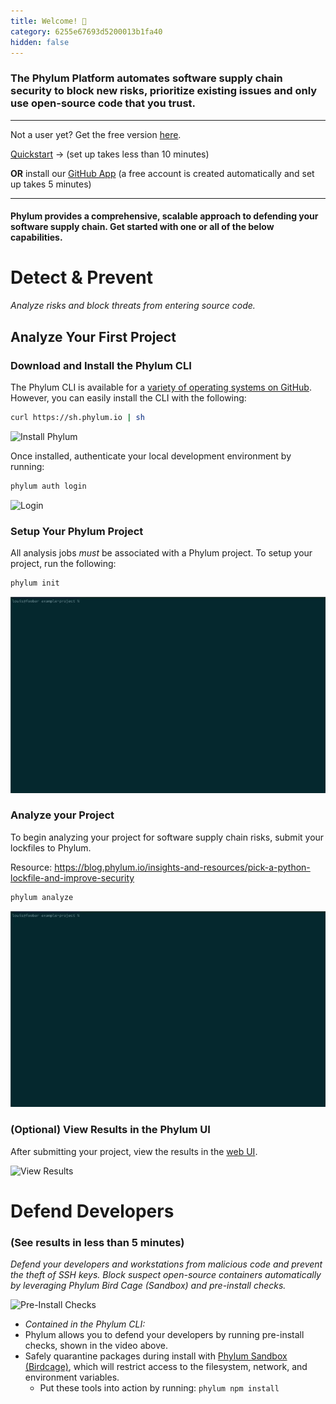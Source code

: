 ```yaml
---
title: Welcome! 👋
category: 6255e67693d5200013b1fa40
hidden: false
---
```


### The Phylum Platform automates software supply chain security to block new risks, prioritize existing issues and only use open-source code that you trust.
---

Not a user yet? Get the free version [here](https://app.phylum.io/register).

[Quickstart](https://docs.phylum.io/docs/quickstart) -> (set up takes less than 10 minutes)

**OR** install our [GitHub App](https://github.com/marketplace/phylum-io) (a
free account is created automatically and set up takes 5 minutes)

---

#### Phylum provides a comprehensive, scalable approach to defending your software supply chain. Get started with one or all of the below capabilities.

# Detect & Prevent

_Analyze risks and block threats from entering source code._

## Analyze Your First Project

### Download and Install the Phylum CLI

The Phylum CLI is available for a [variety of operating systems on
GitHub](https://github.com/phylum-dev/cli/releases/latest). However, you can
easily install the CLI with the following:

```sh
curl https://sh.phylum.io | sh
```

![Install Phylum](https://raw.githubusercontent.com/phylum-dev/documentation/main/assets/install-cli.webp)

Once installed, authenticate your local development environment by running:

```sh
phylum auth login
```

![Login](https://raw.githubusercontent.com/phylum-dev/documentation/main/assets/cli-login.webp)

### Setup Your Phylum Project

All analysis jobs *_must_* be associated with a Phylum project. To setup your
project, run the following:

```sh
phylum init
```

![Create Project](https://raw.githubusercontent.com/phylum-dev/documentation/main/assets/phylum-init.webp)

### Analyze your Project

To begin analyzing your project for software supply chain risks, submit your
lockfiles to Phylum.

Resource: https://blog.phylum.io/insights-and-resources/pick-a-python-lockfile-and-improve-security

```sh
phylum analyze
```

![Analyze Project](https://raw.githubusercontent.com/phylum-dev/documentation/main/assets/phylum-analyze.webp)

### (Optional) View Results in the Phylum UI

After submitting your project, view the results in the [web
UI](https://app.phylum.io).

![View Results](https://raw.githubusercontent.com/phylum-dev/documentation/main/assets/ui-project.webp)

# Defend Developers

### (See results in less than 5 minutes)

_Defend your developers and workstations from malicious code and prevent the
theft of SSH keys. Block suspect open-source containers automatically by
leveraging Phylum Bird Cage (Sandbox) and pre-install checks._

![Pre-Install Checks](https://raw.githubusercontent.com/phylum-dev/documentation/main/assets/compare.webp)

- _Contained in the Phylum CLI:_
- Phylum allows you to defend your developers by running pre-install checks,
  shown in the video above.
- Safely quarantine packages during install with [Phylum Sandbox
  (Birdcage)](https://github.com/phylum-dev/birdcage), which will restrict
  access to the filesystem, network, and environment variables.
  - Put these tools into action by running: `phylum npm install`
